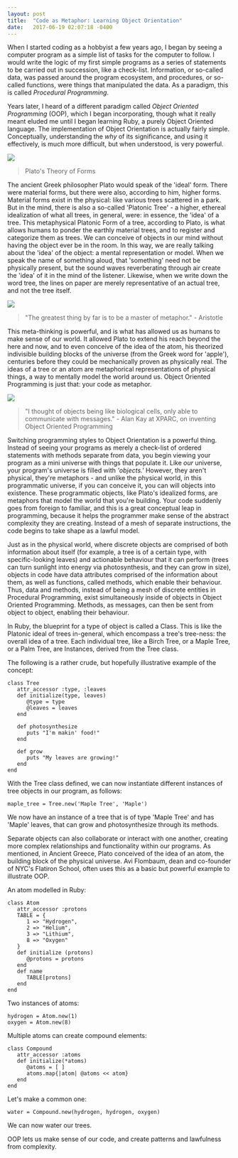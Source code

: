 ```yaml
---
layout: post
title:  "Code as Metaphor: Learning Object Orientation"
date:   2017-06-19 02:07:18 -0400
---
```


When I started coding as a hobbyist a few years ago, I began by seeing a computer program as a simple list of tasks for the computer to follow. I would write the logic of my first simple programs as a series of statements to be carried out in succession, like a check-list. Information, or so-called data, was passed around the program ecosystem, and procedures, or so-called functions, were things that manipulated the data. As a paradigm, this is called *Procedural Programming*.

Years later, I heard of a different paradigm called *Object Oriented Programming* (OOP), which I began incorporating, though what it really meant eluded me until I began learning Ruby, a purely Object Oriented language. The implementation of Object Orientation is actually fairly simple. Conceptually, understanding the *why* of its significance, and using it effectively, is much more difficult, but when understood, is very powerful.

![](https://10philosophycm.wikispaces.com/file/view/Platonic%20Forms%202.jpg/387085090/468x348/Platonic%20Forms%202.jpg)
> Plato's Theory of Forms

The ancient Greek philosopher Plato would speak of the 'ideal' form. There were material forms, but there were also, according to him, higher forms. Material forms exist in the physical: like various trees scattered in a park. But in the mind,  there is also a so-called 'Platonic Tree' - a higher, ethereal idealization of what all trees, in general, were: in essence, the 'idea' of a tree. This metaphysical Platonic Form of a tree, according to Plato, is what allows humans to ponder the earthly material trees, and to register and categorize them as trees. We can conceive of objects in our mind without having the object ever be in the room. In this way, we are really talking about the 'idea' of the object: a mental representation or model. When we speak the name of something aloud, that 'something' need not be physically present, but the sound waves reverberating through air create the 'idea' of it in the mind of the listener. Likewise, when we write down the word tree, the lines on paper are merely representative of an actual tree, and not the tree itself. 

![](http://johnnyholland.org/wp-content/uploads/2011/12/aristotle-header.jpg)
> "The greatest thing by far is to be a master of metaphor." - Aristotle

This meta-thinking is powerful, and is what has allowed us as humans to make sense of our world. It allowed Plato to extend his reach beyond the here and now, and to even conceive of the idea of the atom, his theorized indivisible building blocks of the universe (from the Greek word for 'apple'), centuries before they could be mechanically proven as physically real. The ideas of a tree or an atom are metaphorical representations of physical things, a way to mentally model the world around us. Object Oriented Programming is just that: your code as metaphor.

![](http://www.thepositiveencourager.global/wp-content/uploads/2013/05/Alan-kay.jpg)
> "I thought of objects being like biological cells, only able to communicate with messages." - Alan Kay at XPARC, on inventing Object Oriented Programming

Switching programming styles to Object Orientation is a powerful thing. Instead of seeing your programs as merely a check-list of ordered statements with methods separate from data, you begin viewing your program as a mini universe with things that populate it. Like *our* universe, your program's universe is filled with *'objects.'* However, they aren't physical, they're metaphors - and unlike the physical world, in this programmatic universe, if you can conceive it, you can will objects into existence. These programmatic objects, like Plato's idealized forms, are metaphors that model the world that you're building. Your code suddenly goes from foreign to familiar, and this is a great conceptual leap in programming, because it helps the programmer make sense of the abstract complexity they are creating. Instead of a mesh of separate instructions, the code begins to take shape as a lawful model.

Just as in the physical world, where discrete objects are comprised of both information about itself (for example, a tree is of a certain type, with specific-looking leaves) and actionable behaviour that it can perform (trees can turn sunlight into energy via photosynthesis, and they can grow in size), objects in code have data attributes comprised of the information about them, as well as functions, called methods, which enable their behaviour. Thus, data and methods, instead of being a mesh of discrete entities in Procedural Programming, exist simultaneously inside of objects in Object Oriented Programming. Methods, as messages, can then be sent from object to object, enabling their behaviour. 

In Ruby, the blueprint for a type of object is called a Class. This is like the Platonic ideal of trees in-general, which encompass a tree's tree-ness: the overall idea of a tree. Each individual tree, like a Birch Tree, or a Maple Tree, or a Palm Tree, are Instances, derived from the Tree class. 

The following is a rather crude, but hopefully illustrative example of the concept:

```
class Tree
   attr_accessor :type, :leaves
   def initialize(type, leaves)
      @type = type
      @leaves = leaves
   end

   def photosynthesize
      puts "I'm makin' food!"
   end

   def grow
      puts "My leaves are growing!"
   end
end
```

With the Tree class defined, we can now instantiate different instances of tree objects in our program, as follows:

```
maple_tree = Tree.new('Maple Tree', 'Maple')
```

We now have an instance of a tree that is of type 'Maple Tree' and has 'Maple' leaves, that can grow and photosynthesize through its methods. 

Separate objects can also collaborate or interact with one another, creating more complex relationships and functionality within our programs. As mentioned, in Ancient Greece, Plato conceived of the idea of an atom, the building block of the physical universe. Avi Flombaum, dean and co-founder of NYC's Flatiron School, often uses this as a basic but powerful example to illustrate OOP. 

An atom modelled in Ruby:

```
class Atom
   attr_accessor :protons
   TABLE = {
      1 => "Hydrogen",
      2 => "Helium",
      3 => "Lithium",
      8 => "Oxygen"
   }
   def initialize (protons)
      @protons = protons
   end
   def name
      TABLE[protons]
   end
end
```

Two instances of atoms: 

```
hydrogen = Atom.new(1)
oxygen = Atom.new(8)
```

Multiple atoms can create compound elements:

```
class Compound
   attr_accessor :atoms
   def initialize(*atoms)
      @atoms = [ ]
      atoms.map{|atom| @atoms << atom}
   end 
end
```

Let's make a common one:

```
water = Compound.new(hydrogen, hydrogen, oxygen)
```

We can now water our trees.

OOP lets us make sense of our code, and create patterns and lawfulness from complexity. 

